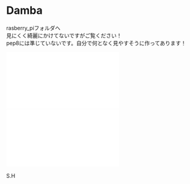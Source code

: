 # Damba

rasberry_piフォルダへ  
見にくく綺麗にかけてないですがご覧ください！  
pep8には準じていないです。自分で何となく見やすそうに作ってあります！  

![SDGs3](sdg_icon_03_ja_2.pdf)
![SDGs9](sdg_icon_09_ja_2.pdf)

S.H
